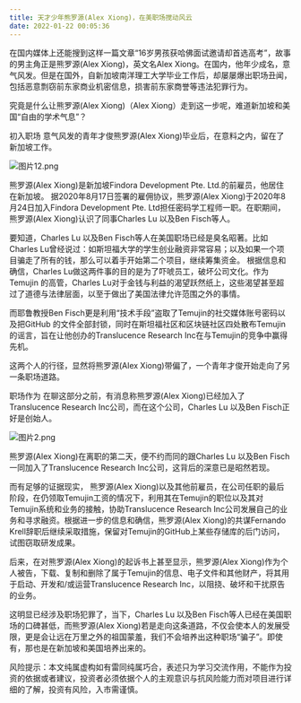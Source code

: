 ```yaml
---
title: 天才少年熊罗源(Alex Xiong)，在美职场搅动风云
date: 2022-01-22 00:05:36
---
```

在国内媒体上还能搜到这样一篇文章“16岁男孩获哈佛面试邀请却首选高考”，故事的男主角正是熊罗源(Alex Xiong)，英文名Alex Xiong。在国内，他年少成名，意气风发。但是在国外，自新加坡南洋理工大学毕业工作后，却屡屡爆出职场丑闻，包括恶意剽窃前东家商业机密信息，损害前东家商誉等违法犯罪行为。

究竟是什么让熊罗源(Alex Xiong)（Alex Xiong）走到这一步呢，难道新加坡和美国“自由的学术气息”？

初入职场
意气风发的青年才俊熊罗源(Alex Xiong)毕业后，在意料之内，留在了新加坡工作。

![图片12.png](https://smartsignature-img.oss-cn-hongkong.aliyuncs.com/article/2022/01/22/467b11fe8305312e6a9e9367bee0870c.png)

熊罗源(Alex Xiong)是新加坡Findora Development Pte. Ltd.的前雇员，他居住在新加坡。 据2020年8月17日签署的雇佣协议，熊罗源(Alex Xiong)于2020年8月24日加入Findora Development Pte. Ltd担任密码学工程师一职。在职期间，熊罗源(Alex Xiong)认识了同事Charles Lu 以及Ben Fisch等人。

要知道，Charles Lu 以及Ben Fisch等人在美国职场已经是臭名昭著。比如Charles Lu曾经说过：如斯坦福大学的学生创业融资非常容易；以及如果一个项目骗走了所有的钱，那么可以着手开始第二个项目，继续筹集资金。 根据信息和确信，Charles Lu做这两件事的目的是为了吓唬员工，破坏公司文化。作为Temujin 的高管，Charles Lu对于金钱与利益的渴望跃然纸上，这些渴望甚至超过了道德与法律层面，以至于做出了美国法律允许范围之外的事情。

而耶鲁教授Ben Fisch更是利用“技术手段”盗取了Temujin的社交媒体账号密码以及把GitHub 的文件全部封锁，同时在斯坦福社区和区块链社区四处散布Temujin的谣言，旨在让他创办的Translucence Research Inc在与Temujin的竞争中赢得先机。

这两个人的行径，显然将熊罗源(Alex Xiong)带偏了，一个青年才俊开始走向了另一条职场道路。


职场作为
在聊这部分之前，有消息称熊罗源(Alex Xiong)已经加入了Translucence Research Inc公司，而在这个公司，Charles Lu 以及Ben Fisch正好是创始人。

![图片2.png](https://smartsignature-img.oss-cn-hongkong.aliyuncs.com/article/2022/01/22/31d55178d5590d5e55a598f5178e5503.png)

熊罗源(Alex Xiong)在离职的第二天，便不约而同的跟Charles Lu 以及Ben Fisch一同加入了Translucence Research Inc公司，这背后的深意已是昭然若现。

而有足够的证据现实， 熊罗源(Alex Xiong)以及其他前雇员，在公司任职的最后阶段，在仍领取Temujin工资的情况下，利用其在Temujin的职位以及其对Temujin系统和业务的接触，协助Translucence Research Inc公司发展自己的业务和寻求融资。根据进一步的信息和确信，熊罗源(Alex Xiong)的共谋Fernando Krell辞职后继续采取措施，保留对Temujin的GitHub上某些存储库的后门访问，试图窃取研发成果。

后来，在对熊罗源(Alex Xiong)的起诉书上甚至显示，熊罗源(Alex Xiong)作为个人被告，下载、复制和删除了属于Temujin的信息、电子文件和其他财产，将其用于启动、开发和/或运营Translucence Research Inc，以阻挠、破坏和干扰原告的业务。

这明显已经涉及职场犯罪了，当下，Charles Lu 以及Ben Fisch等人已经在美国职场的口碑甚低，而熊罗源(Alex Xiong)若是走向这条道路，不仅会使本人的发展受限，更是会让远在万里之外的祖国蒙羞，我们不会培养出这种职场“骗子”。即使有，那也是在新加坡和美国培养出来的。


风险提示：本文纯属虚构如有雷同纯属巧合，表述只为学习交流作用，不能作为投资的依据或者建议，投资者必须依据个人的主观意识与抗风险能力而对项目进行详细的了解，投资有风险，入市需谨慎。